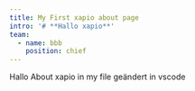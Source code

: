 ```yaml
---
title: My First xapio about page
intro: '# **Hallo xapio**'
team:
  - name: bbb
    position: chief
---
```


Hallo About xapio in my file
geändert in vscode
